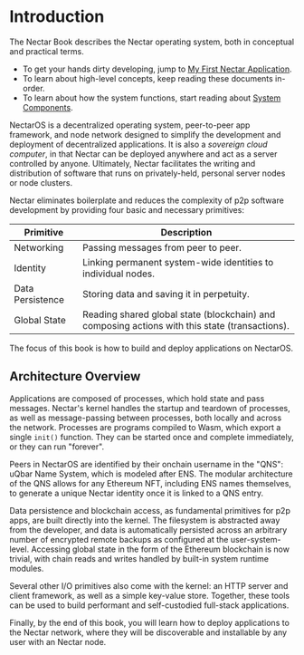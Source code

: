 # Introduction

The Nectar Book describes the Nectar operating system, both in conceptual and practical terms.

* To get your hands dirty developing, jump to [My First Nectar Application](./my_first_app/chapter_1.md).
* To learn about high-level concepts, keep reading these documents in-order.
* To learn about how the system functions, start reading about [System Components](./processes.md).

NectarOS is a decentralized operating system, peer-to-peer app framework, and node network designed to simplify the development and deployment of decentralized applications.
It is also a *sovereign cloud computer*, in that Nectar can be deployed anywhere and act as a server controlled by anyone.
Ultimately, Nectar facilitates the writing and distribution of software that runs on privately-held, personal server nodes or node clusters.

Nectar eliminates boilerplate and reduces the complexity of p2p software development by providing four basic and necessary primitives:

Primitive        | Description
---------------- | -----------
Networking       | Passing messages from peer to peer.
Identity         | Linking permanent system-wide identities to individual nodes.
Data Persistence | Storing data and saving it in perpetuity.
Global State     | Reading shared global state (blockchain) and composing actions with this state (transactions).

The focus of this book is how to build and deploy applications on NectarOS.

## Architecture Overview

Applications are composed of processes, which hold state and pass messages.
Nectar's kernel handles the startup and teardown of processes, as well as message-passing between processes, both locally and across the network.
Processes are programs compiled to Wasm, which export a single `init()` function.
They can be started once and complete immediately, or they can run "forever".

Peers in NectarOS are identified by their onchain username in the "QNS": uQbar Name System, which is modeled after ENS.
The modular architecture of the QNS allows for any Ethereum NFT, including ENS names themselves, to generate a unique Nectar identity once it is linked to a QNS entry.

Data persistence and blockchain access, as fundamental primitives for p2p apps, are built directly into the kernel.
The filesystem is abstracted away from the developer, and data is automatically persisted across an arbitrary number of encrypted remote backups as configured at the user-system-level.
Accessing global state in the form of the Ethereum blockchain is now trivial, with chain reads and writes handled by built-in system runtime modules.

Several other I/O primitives also come with the kernel: an HTTP server and client framework, as well as a simple key-value store.
Together, these tools can be used to build performant and self-custodied full-stack applications.

Finally, by the end of this book, you will learn how to deploy applications to the Nectar network, where they will be discoverable and installable by any user with an Nectar node.
